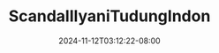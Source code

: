 --- 
title: "ScandalIlyaniTudungIndon"
description: "streaming bokeh ScandalIlyaniTudungIndon terbaru video full new"
date: 2024-11-12T03:12:22-08:00
file_code: "cx5hnlz6vexd"
draft: false
cover: "2e5qqtbdr8e72a7j.jpg"
tags: ["ScandalIlyaniTudungIndon", "bokep-indo", "bokep-viral", "bokep-ig"]
length: 300
fld_id: "1482686"
foldername: "Aglovita 1"
categories: ["Aglovita 1"]
views: 0
---